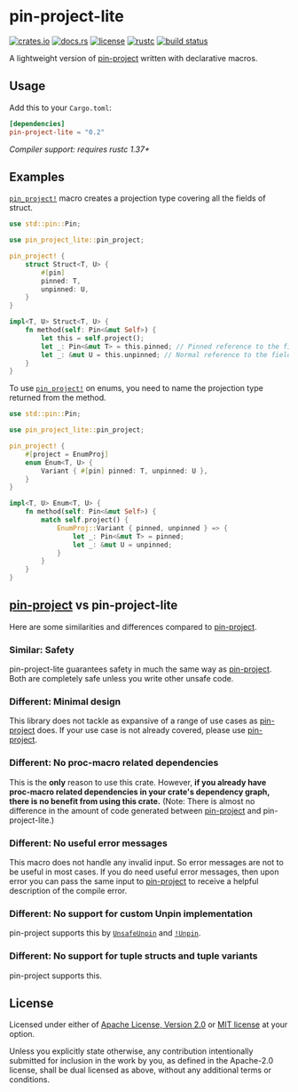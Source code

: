 # pin-project-lite

[![crates.io](https://img.shields.io/crates/v/pin-project-lite?style=flat-square&logo=rust)](https://crates.io/crates/pin-project-lite)
[![docs.rs](https://img.shields.io/badge/docs.rs-pin--project--lite-blue?style=flat-square&logo=docs.rs)](https://docs.rs/pin-project-lite)
[![license](https://img.shields.io/badge/license-Apache--2.0_OR_MIT-blue?style=flat-square)](#license)
[![rustc](https://img.shields.io/badge/rustc-1.37+-blue?style=flat-square&logo=rust)](https://www.rust-lang.org)
[![build status](https://img.shields.io/github/actions/workflow/status/taiki-e/pin-project-lite/ci.yml?branch=main&style=flat-square&logo=github)](https://github.com/taiki-e/pin-project-lite/actions)

A lightweight version of [pin-project] written with declarative macros.

## Usage

Add this to your `Cargo.toml`:

```toml
[dependencies]
pin-project-lite = "0.2"
```

*Compiler support: requires rustc 1.37+*

## Examples

[`pin_project!`] macro creates a projection type covering all the fields of
struct.

```rust
use std::pin::Pin;

use pin_project_lite::pin_project;

pin_project! {
    struct Struct<T, U> {
        #[pin]
        pinned: T,
        unpinned: U,
    }
}

impl<T, U> Struct<T, U> {
    fn method(self: Pin<&mut Self>) {
        let this = self.project();
        let _: Pin<&mut T> = this.pinned; // Pinned reference to the field
        let _: &mut U = this.unpinned; // Normal reference to the field
    }
}
```

To use [`pin_project!`] on enums, you need to name the projection type
returned from the method.

```rust
use std::pin::Pin;

use pin_project_lite::pin_project;

pin_project! {
    #[project = EnumProj]
    enum Enum<T, U> {
        Variant { #[pin] pinned: T, unpinned: U },
    }
}

impl<T, U> Enum<T, U> {
    fn method(self: Pin<&mut Self>) {
        match self.project() {
            EnumProj::Variant { pinned, unpinned } => {
                let _: Pin<&mut T> = pinned;
                let _: &mut U = unpinned;
            }
        }
    }
}
```

## [pin-project] vs pin-project-lite

Here are some similarities and differences compared to [pin-project].

### Similar: Safety

pin-project-lite guarantees safety in much the same way as [pin-project].
Both are completely safe unless you write other unsafe code.

### Different: Minimal design

This library does not tackle as expansive of a range of use cases as
[pin-project] does. If your use case is not already covered, please use
[pin-project].

### Different: No proc-macro related dependencies

This is the **only** reason to use this crate. However, **if you already
have proc-macro related dependencies in your crate's dependency graph, there
is no benefit from using this crate.** (Note: There is almost no difference
in the amount of code generated between [pin-project] and pin-project-lite.)

### Different: No useful error messages

This macro does not handle any invalid input. So error messages are not to
be useful in most cases. If you do need useful error messages, then upon
error you can pass the same input to [pin-project] to receive a helpful
description of the compile error.

### Different: No support for custom Unpin implementation

pin-project supports this by [`UnsafeUnpin`][unsafe-unpin] and [`!Unpin`][not-unpin].

### Different: No support for tuple structs and tuple variants

pin-project supports this.

[`pin_project!`]: https://docs.rs/pin-project-lite/0.2/pin_project_lite/macro.pin_project.html
[not-unpin]: https://docs.rs/pin-project/1/pin_project/attr.pin_project.html#unpin
[pin-project]: https://github.com/taiki-e/pin-project
[unsafe-unpin]: https://docs.rs/pin-project/1/pin_project/attr.pin_project.html#unsafeunpin

## License

Licensed under either of [Apache License, Version 2.0](LICENSE-APACHE) or
[MIT license](LICENSE-MIT) at your option.

Unless you explicitly state otherwise, any contribution intentionally submitted
for inclusion in the work by you, as defined in the Apache-2.0 license, shall
be dual licensed as above, without any additional terms or conditions.
